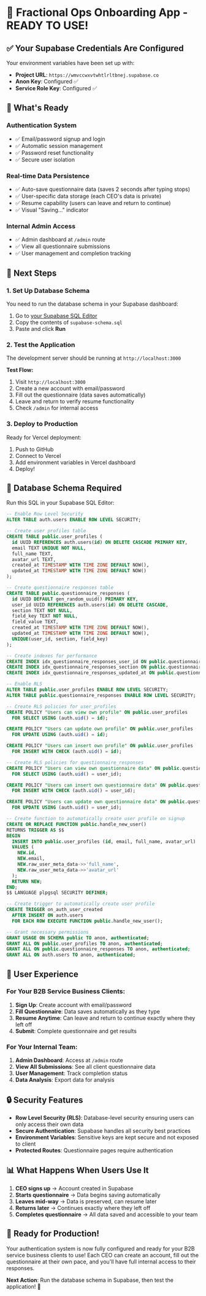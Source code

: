 # 🚀 Fractional Ops Onboarding App - READY TO USE!

## ✅ **Your Supabase Credentials Are Configured**

Your environment variables have been set up with:
- **Project URL**: `https://wmvccwxvtwhtlrltbnej.supabase.co`
- **Anon Key**: Configured ✅
- **Service Role Key**: Configured ✅

## 🎯 **What's Ready**

### **Authentication System**
- ✅ Email/password signup and login
- ✅ Automatic session management
- ✅ Password reset functionality
- ✅ Secure user isolation

### **Real-time Data Persistence**
- ✅ Auto-save questionnaire data (saves 2 seconds after typing stops)
- ✅ User-specific data storage (each CEO's data is private)
- ✅ Resume capability (users can leave and return to continue)
- ✅ Visual "Saving..." indicator

### **Internal Admin Access**
- ✅ Admin dashboard at `/admin` route
- ✅ View all questionnaire submissions
- ✅ User management and completion tracking

## 🚀 **Next Steps**

### **1. Set Up Database Schema**
You need to run the database schema in your Supabase dashboard:

1. Go to [your Supabase SQL Editor](https://supabase.com/dashboard/project/wmvccwxvtwhtlrltbnej/sql)
2. Copy the contents of `supabase-schema.sql`
3. Paste and click **Run**

### **2. Test the Application**
The development server should be running at `http://localhost:3000`

**Test Flow:**
1. Visit `http://localhost:3000`
2. Create a new account with email/password
3. Fill out the questionnaire (data saves automatically)
4. Leave and return to verify resume functionality
5. Check `/admin` for internal access

### **3. Deploy to Production**
Ready for Vercel deployment:
1. Push to GitHub
2. Connect to Vercel
3. Add environment variables in Vercel dashboard
4. Deploy!

## 🔧 **Database Schema Required**

Run this SQL in your Supabase SQL Editor:

```sql
-- Enable Row Level Security
ALTER TABLE auth.users ENABLE ROW LEVEL SECURITY;

-- Create user profiles table
CREATE TABLE public.user_profiles (
  id UUID REFERENCES auth.users(id) ON DELETE CASCADE PRIMARY KEY,
  email TEXT UNIQUE NOT NULL,
  full_name TEXT,
  avatar_url TEXT,
  created_at TIMESTAMP WITH TIME ZONE DEFAULT NOW(),
  updated_at TIMESTAMP WITH TIME ZONE DEFAULT NOW()
);

-- Create questionnaire responses table
CREATE TABLE public.questionnaire_responses (
  id UUID DEFAULT gen_random_uuid() PRIMARY KEY,
  user_id UUID REFERENCES auth.users(id) ON DELETE CASCADE,
  section TEXT NOT NULL,
  field_key TEXT NOT NULL,
  field_value TEXT,
  created_at TIMESTAMP WITH TIME ZONE DEFAULT NOW(),
  updated_at TIMESTAMP WITH TIME ZONE DEFAULT NOW(),
  UNIQUE(user_id, section, field_key)
);

-- Create indexes for performance
CREATE INDEX idx_questionnaire_responses_user_id ON public.questionnaire_responses(user_id);
CREATE INDEX idx_questionnaire_responses_section ON public.questionnaire_responses(section);
CREATE INDEX idx_questionnaire_responses_updated_at ON public.questionnaire_responses(updated_at);

-- Enable RLS
ALTER TABLE public.user_profiles ENABLE ROW LEVEL SECURITY;
ALTER TABLE public.questionnaire_responses ENABLE ROW LEVEL SECURITY;

-- Create RLS policies for user_profiles
CREATE POLICY "Users can view own profile" ON public.user_profiles
  FOR SELECT USING (auth.uid() = id);

CREATE POLICY "Users can update own profile" ON public.user_profiles
  FOR UPDATE USING (auth.uid() = id);

CREATE POLICY "Users can insert own profile" ON public.user_profiles
  FOR INSERT WITH CHECK (auth.uid() = id);

-- Create RLS policies for questionnaire_responses
CREATE POLICY "Users can view own questionnaire data" ON public.questionnaire_responses
  FOR SELECT USING (auth.uid() = user_id);

CREATE POLICY "Users can insert own questionnaire data" ON public.questionnaire_responses
  FOR INSERT WITH CHECK (auth.uid() = user_id);

CREATE POLICY "Users can update own questionnaire data" ON public.questionnaire_responses
  FOR UPDATE USING (auth.uid() = user_id);

-- Create function to automatically create user profile on signup
CREATE OR REPLACE FUNCTION public.handle_new_user()
RETURNS TRIGGER AS $$
BEGIN
  INSERT INTO public.user_profiles (id, email, full_name, avatar_url)
  VALUES (
    NEW.id,
    NEW.email,
    NEW.raw_user_meta_data->>'full_name',
    NEW.raw_user_meta_data->>'avatar_url'
  );
  RETURN NEW;
END;
$$ LANGUAGE plpgsql SECURITY DEFINER;

-- Create trigger to automatically create user profile
CREATE TRIGGER on_auth_user_created
  AFTER INSERT ON auth.users
  FOR EACH ROW EXECUTE FUNCTION public.handle_new_user();

-- Grant necessary permissions
GRANT USAGE ON SCHEMA public TO anon, authenticated;
GRANT ALL ON public.user_profiles TO anon, authenticated;
GRANT ALL ON public.questionnaire_responses TO anon, authenticated;
GRANT ALL ON auth.users TO anon, authenticated;
```

## 🎯 **User Experience**

### **For Your B2B Service Business Clients:**
1. **Sign Up**: Create account with email/password
2. **Fill Questionnaire**: Data saves automatically as they type
3. **Resume Anytime**: Can leave and return to continue exactly where they left off
4. **Submit**: Complete questionnaire and get results

### **For Your Internal Team:**
1. **Admin Dashboard**: Access at `/admin` route
2. **View All Submissions**: See all client questionnaire data
3. **User Management**: Track completion status
4. **Data Analysis**: Export data for analysis

## 🔒 **Security Features**

- **Row Level Security (RLS)**: Database-level security ensuring users can only access their own data
- **Secure Authentication**: Supabase handles all security best practices
- **Environment Variables**: Sensitive keys are kept secure and not exposed to client
- **Protected Routes**: Questionnaire pages require authentication

## 📊 **What Happens When Users Use It**

1. **CEO signs up** → Account created in Supabase
2. **Starts questionnaire** → Data begins saving automatically
3. **Leaves mid-way** → Data is preserved, can resume later
4. **Returns later** → Continues exactly where they left off
5. **Completes questionnaire** → All data saved and accessible to your team

## 🚀 **Ready for Production!**

Your authentication system is now fully configured and ready for your B2B service business clients to use! Each CEO can create an account, fill out the questionnaire at their own pace, and you'll have full internal access to their responses.

**Next Action**: Run the database schema in Supabase, then test the application! 🎉
